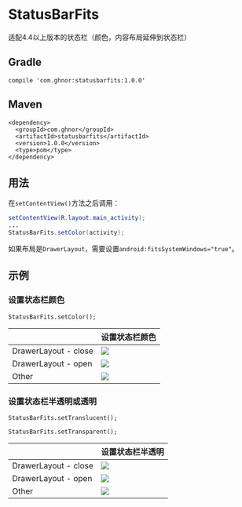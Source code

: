# StatusBarFits
适配4.4以上版本的状态栏（颜色，内容布局延伸到状态栏）

## Gradle
```
compile 'com.ghnor:statusbarfits:1.0.0'
```

## Maven
```
<dependency>
  <groupId>com.ghnor</groupId>
  <artifactId>statusbarfits</artifactId>
  <version>1.0.0</version>
  <type>pom</type>
</dependency>
```

## 用法
在`setContentView()`方法之后调用：
```java
setContentView(R.layout.main_activity);
...
StatusBarFits.setColor(activity);
```
如果布局是`DrawerLayout`，需要设置`android:fitsSystemWindows="true"`。

## 示例

### 设置状态栏颜色

```
StatusBarFits.setColor();
```

||设置状态栏颜色|
|-----|--------------------------------------|
|DrawerLayout - close|<img src="https://github.com/ghnor/StatusBarFits/blob/master/imgs/color_drawer_close.png"/>|
|DrawerLayout - open|<img src="https://github.com/ghnor/StatusBarFits/blob/master/imgs/color_drawer_open.png"/>|
|Other|<img src="https://github.com/ghnor/StatusBarFits/blob/master/imgs/color_ordinary.png"/>|

### 设置状态栏半透明或透明

```
StatusBarFits.setTranslucent();
```
```
StatusBarFits.setTransparent();
```

||设置状态栏半透明|
|-----|--------------------------------------|
|DrawerLayout - close|<img src="https://github.com/ghnor/StatusBarFits/blob/master/imgs/translucent_drawer_close.png"/>|
|DrawerLayout - open|<img src="https://github.com/ghnor/StatusBarFits/blob/master/imgs/translucent_drawer_open.png"/>|
|Other|<img src="https://github.com/ghnor/StatusBarFits/blob/master/imgs/translucent_ordinary.png"/>|
